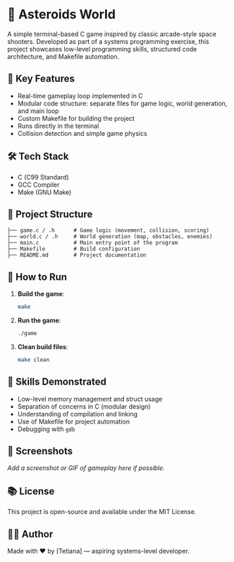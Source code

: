 # 🚀 Asteroids World

A simple terminal-based C game inspired by classic arcade-style space shooters. Developed as part of a systems programming exercise, this project showcases low-level programming skills, structured code architecture, and Makefile automation.

## 🧠 Key Features

- Real-time gameplay loop implemented in C
- Modular code structure: separate files for game logic, world generation, and main loop
- Custom Makefile for building the project
- Runs directly in the terminal
- Collision detection and simple game physics

## 🛠️ Tech Stack

- C (C99 Standard)
- GCC Compiler
- Make (GNU Make)

## 📁 Project Structure

```
├── game.c / .h      # Game logic (movement, collision, scoring)
├── world.c / .h     # World generation (map, obstacles, enemies)
├── main.c           # Main entry point of the program
├── Makefile         # Build configuration
├── README.md        # Project documentation
```

## 🚀 How to Run

1. **Build the game**:
   ```bash
   make
   ```

2. **Run the game**:
   ```bash
   ./game
   ```

3. **Clean build files**:
   ```bash
   make clean
   ```

## 🎯 Skills Demonstrated

- Low-level memory management and struct usage
- Separation of concerns in C (modular design)
- Understanding of compilation and linking
- Use of Makefile for project automation
- Debugging with `gdb`

## 📸 Screenshots

_Add a screenshot or GIF of gameplay here if possible._

## 📚 License

This project is open-source and available under the MIT License.

## 👨‍💻 Author

Made with ❤️ by [Tetiana] — aspiring systems-level developer.
